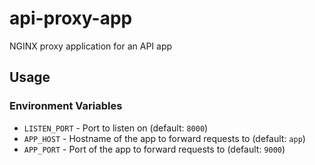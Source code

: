 # api-proxy-app

NGINX proxy application for an API app

## Usage

### Environment Variables

* `LISTEN_PORT` - Port to listen on (default: `8000`)
* `APP_HOST` - Hostname of the app to forward requests to (default: `app`)
* `APP_PORT` - Port of the app to forward requests to (default: `9000`)